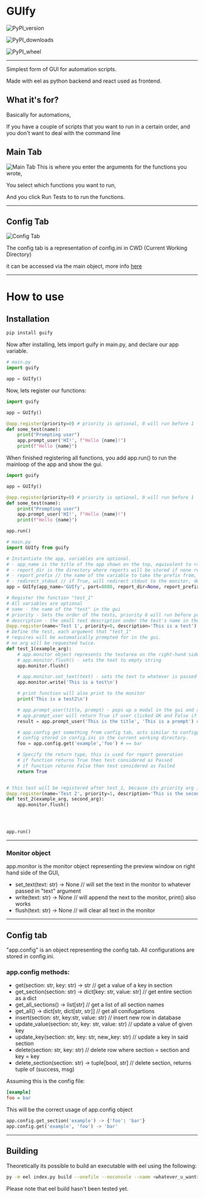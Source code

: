# GUIfy

![PyPI_version](https://img.shields.io/pypi/v/guify?style=for-the-badge)

![PyPI_downloads](https://img.shields.io/pypi/dm/guify?style=for-the-badge)

![PyPI_wheel](https://img.shields.io/pypi/wheel/guify?style=for-the-badge)

---

Simplest form of GUI for automation scripts.

Made with eel as python backend and react used as frontend.

## What it's for?

Basically for automations,

If you have a couple of scripts that you want to run in a certain order, and you don't want to deal with the command line

## Main Tab

![Main Tab](./docs/images/main_tab.png)
This is where you enter the arguments for the functions you wrote,

You select which functions you want to run,

And you click Run Tests to to run the functions.

---

## Config Tab

![Config Tab](./docs/images/config_tab.png)

The config tab is a representation of config.ini in CWD (Current Working Directory)

it can be accessed via the main object, more info [here](#how-to-use)

---

# How to use

## Installation

```bash
pip install guify
```

Now after installing, lets import guify in main.py, and declare our app variable.

```py
# main.py
import guify

app = GUIfy()
```

Now, lets register our functions:

```py
import guify

app = GUIfy()

@app.register(priority=0) # priority is optional, 0 will run before 1
def some_test(name):
    print("Prompting user")
    app.prompt_user('HI!', f"Hello {name}!")
    print(f"Hello {name}")
```

When finished registering all functions, you add app.run() to run the mainloop of the app and show the gui.

```py
import guify

app = GUIfy()

@app.register(priority=0) # priority is optional, 0 will run before 1
def some_test(name):
    print("Prompting user")
    app.prompt_user('HI!', f"Hello {name}!")
    print(f"Hello {name}")

app.run()
```

```py
# main.py
import GUIfy from guify

# Instantiate the app, variables are optional.
# - app_name is the title of the app shown on the top, equivalent to <title /> tag in HTML
# - report_dir is the directory where reports will be stored if none reports are disabled.
# - report_prefix // the name of the variable to take the prefix from, default is "report_*.txt"
# - redirect_stdout // if True, will redirect stdout to the monitor, default is True
app = GUIfy(app_name='GUIfy', port=8080, report_dir=None, report_prefix=None, redirect_stdout=True) # default app_name is 'GUIfy'

# Register the function "test_1"
# All variables are optional
# name - the name of the "test" in the gui
# priority - Sets the order of the tests, priority 0 will run before priority 1
# description - the small text description under the test's name in the gui.
@app.register(name='Test 1', priority=0, description='This is a test')
# Define the test, each argument that "test_1"
# requires will be automatically prompted for in the gui.
# no arg will be requested twice.
def test_1(example_arg):
    # app.monitor object represents the textarea on the right-hand side of the gui
    # app.monitor.flush() - sets the text to empty string
    app.monitor.flush()

    # app.monitor.set_text(text) - sets the text to whatever is passed to it
    app.monitor.write('This is a test\n')

    # print function will also print to the monitor
    print('This is a test2\n')

    # app.prompt_user(title, prompt) - pops up a modal in the gui and asks user to click OK or cancel.
    # app.prompt_user will return True if user clicked OK and False if user clicked cancel
    result = app.prompt_user('This is the title', 'This is a prompt') # result = True if user clicked OK, False if user clicked Cancel

    # app.config get something from config tab, acts similar to configparser
    # config stored in config.ini in the current working directory.
    foo = app.config.get('example','foo') # == bar

    # Specify the return type, this is used for report generation
    # if function returns True then test considered as Passed
    # if function returns False then test considered as Failed
    return True


# this test will be registered after test_1, because its priority arg is higher.
@app.register(name='Test 2', priority=1, description='This is the second test.')
def test_2(example_arg, second_arg):
    app.monitor.flush()




app.run()

```

---

### Monitor object

app.monitor is the monitor object representing the preview window on right hand side of the GUI,

- set_text(text: str) -> None // will set the text in the monitor to whatever passed in "text" argument
- write(text: str) -> None // will append the next to the monitor, print() also works
- flush(text: str) -> None // will clear all text in the monitor

---

## Config tab

"app.config" is an object representing the config tab.
All configurations are stored in config.ini.

### app.config methods:

- get(section: str, key: str) -> str // get a value of a key in section
- get_section(section: str) -> dict\[key: str, value: str\] // get entire section as a dict
- get_all_sections() -> list\[str\] // get a list of all section names
- get_all() -> dict\[str, dict\[str, str\]\] // get all conifugartions
- insert(section: str, key:str, value: str) // insert new row in database
- update_value(section: str, key: str, value: str) // update a value of given key
- update_key(section: str, key: str, new_key: str) // update a key in said section
- delete(section: str, key: str) // delete row where section = section and key = key
- delete_section(section: str) -> tuple\[bool, str\] // delete section, returns tuple of (success, msg)

Assuming this is the config file:

```ini
[example]
foo = bar
```

This will be the correct usage of app.config object

```py
app.config.get_section('example') -> {'foo': 'bar'}
app.config.get('example', 'foo') -> 'bar'
```

---

## Building

Theoretically its possible to build an executable with eel using the following:

```bash
py -m eel index.py build --onefile --noconsole --name <whatever_u_want> --icon=public/favicon.ico
```

Please note that eel build hasn't been tested yet.
